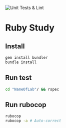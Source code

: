 ![Unit Tests & Lint](https://github.com/artemka13722/ruby-labs/workflows/Unit%20Tests%20&%20Lint/badge.svg)

# Ruby Study
## Install

```bash
gem install bundler
bundle install
```

## Run test

```bash
cd "NameOfLab"/ && rspec
```

## Run rubocop

```bash
rubocop
rubocop -a # Auto-correct
